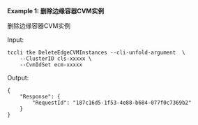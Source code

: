 **Example 1: 删除边缘容器CVM实例**

删除边缘容器CVM实例

Input: 

```
tccli tke DeleteEdgeCVMInstances --cli-unfold-argument  \
    --ClusterID cls-xxxxx \
    --CvmIdSet ecm-xxxxx
```

Output: 
```
{
    "Response": {
        "RequestId": "187c16d5-1f53-4e88-b684-077f0c7369b2"
    }
}
```

